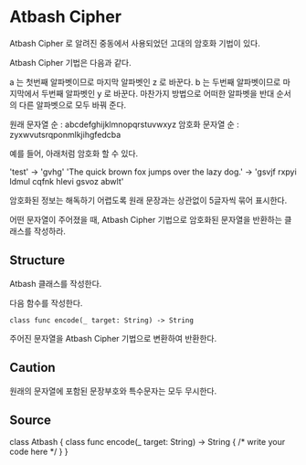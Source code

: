 # Atbash Cipher

Atbash Cipher 로 알려진 중동에서 사용되었던 고대의 암호화 기법이 있다.

Atbash Cipher 기법은 다음과 같다.

a 는 첫번째 알파벳이므로 마지막 알파벳인 z 로 바꾼다. b 는 두번째 알파벳이므로 마지막에서 두번째 알파벳인 y 로 바꾼다.
마찬가지 방법으로 어떠한 알파벳을 반대 순서의 다른 알파벳으로 모두 바꿔 준다.

원래 문자열 순 : abcdefghijklmnopqrstuvwxyz
암호화 문자열 순 : zyxwvutsrqponmlkjihgfedcba

예를 들어, 아래처럼 암호화 할 수 있다.

'test' -> 'gvhg'
'The quick brown fox jumps over the lazy dog.' -> 'gsvjf rxpyi ldmul cqfnk hlevi gsvoz abwlt'

암호화된 정보는 해독하기 어렵도록 원래 문장과는 상관없이 5글자씩 묶어 표시한다.

어떤 문자열이 주어졌을 때, Atbash Cipher 기법으로 암호화된 문자열을 반환하는 클래스를 작성하라.

## Structure

Atbash 클래스를 작성한다.

다음 함수를 작성한다.

    class func encode(_ target: String) -> String

주어진 문자열을 Atbash Cipher 기법으로 변환하여 반환한다.

## Caution

원래의 문자열에 포함된 문장부호와 특수문자는 모두 무시한다.

## Source

class Atbash {
    class func encode(_ target: String) -> String {
        /* write your code here */
    }
}

